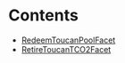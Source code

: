 

# Contents
- [RedeemToucanPoolFacet](RedeemToucanPoolFacet.sol/contract.RedeemToucanPoolFacet.md)
- [RetireToucanTCO2Facet](RetireToucanTCO2Facet.sol/contract.RetireToucanTCO2Facet.md)
